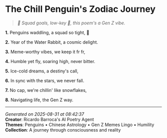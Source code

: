 # The Chill Penguin's Zodiac Journey

> *🐧 Squad goals, low-key 🐰, this poem's a Gen Z vibe.*

**1.** Penguins waddling, a squad so tight, 🐧


**2.** Year of the Water Rabbit, a cosmic delight.


**3.** Meme-worthy vibes, we keep it fr fr,


**4.** Humble yet fly, soaring high, never bitter.


**5.** Ice-cold dreams, a destiny's call,


**6.** In sync with the stars, we never fall.


**7.** No cap, we're chillin' like snowflakes,


**8.** Navigating life, the Gen Z way.



---

*Generated on 2025-08-31 at 08:42:37*  
**Creator**: Ricardo Barroca's AI Poetry Agent  
**Themes**: Penguins • Chinese Astrology • Gen Z Memes Lingo • Humility  
**Collection**: A journey through consciousness and reality